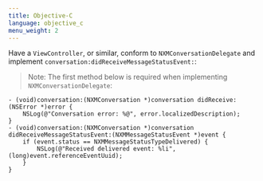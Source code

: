 ```yaml
---
title: Objective-C
language: objective_c
menu_weight: 2
---
```


Have a `ViewController`, or similar, conform to `NXMConversationDelegate` and implement `conversation:didReceiveMessageStatusEvent:`:

> Note: The first method below is required when implementing `NXMConversationDelegate`:

```objective_c
- (void)conversation:(NXMConversation *)conversation didReceive:(NSError *)error {
    NSLog(@"Conversation error: %@", error.localizedDescription);
}
- (void)conversation:(NXMConversation *)conversation didReceiveMessageStatusEvent:(NXMMessageStatusEvent *)event {
    if (event.status == NXMMessageStatusTypeDelivered) {
        NSLog(@"Received delivered event: %li", (long)event.referenceEventUuid);
    }
}
```
